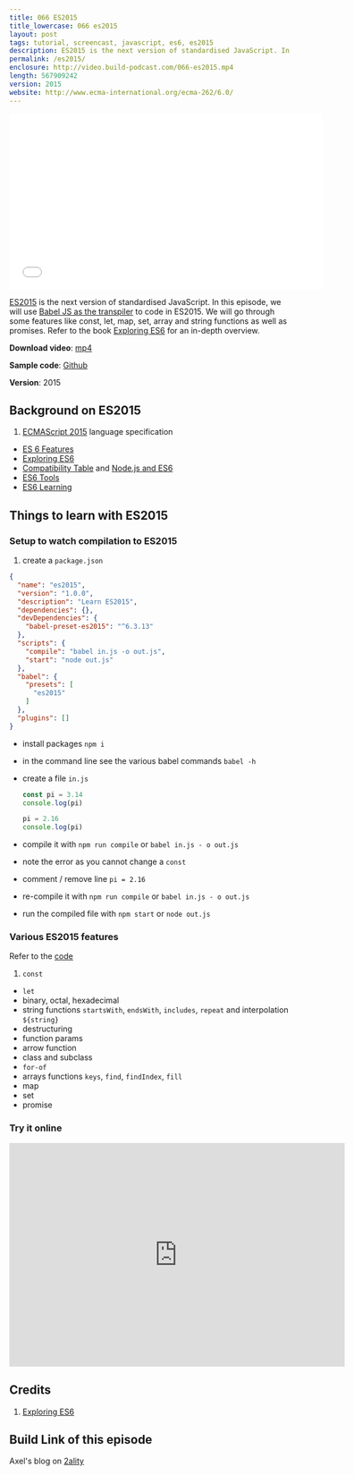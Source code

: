 ```yaml
---
title: 066 ES2015
title_lowercase: 066 es2015
layout: post
tags: tutorial, screencast, javascript, es6, es2015
description: ES2015 is the next version of standardised JavaScript. In this episode, we will use Babel JS as the transpiler to code in ES2015. We will go through some features like const, let, map, set, array and string functions as well as promises. Refer to the book Exploring ES6 for an in-depth overview.
permalink: /es2015/
enclosure: http://video.build-podcast.com/066-es2015.mp4
length: 567909242
version: 2015
website: http://www.ecma-international.org/ecma-262/6.0/
---
```


<div id="video"><iframe width="560" height="315" src="//www.youtube.com/embed/A1HhhICKl2Q" frameborder="0" allowfullscreen></iframe></div>

[ES2015](http://www.ecma-international.org/ecma-262/6.0/) is the next version of standardised JavaScript. In this episode, we will use [Babel JS as the transpiler](https://babeljs.io/) to code in ES2015. We will go through some features like const, let, map, set, array and string functions as well as promises. Refer to the book [Exploring ES6](http://exploringjs.com/) for an in-depth overview.

<p><strong>Download video</strong>: <a href="http://video.build-podcast.com/066-es2015.mp4" download="build-podcast-066-es2015.mp4">mp4</a></p>

**Sample code**:  [Github](https://github.com/sayanee/build-podcast/tree/master/066-es2015)

**Version**: 2015

## Background on ES2015

1. [ECMAScript 2015](http://www.ecma-international.org/ecma-262/6.0/) language specification
- [ES 6 Features](https://github.com/lukehoban/es6features)
- [Exploring ES6](http://exploringjs.com/es6/)
- [Compatibility Table](https://kangax.github.io/compat-table/es6/) and [Node.js and ES6](https://nodejs.org/en/docs/es6/)
- [ES6 Tools](https://github.com/addyosmani/es6-tools)
- [ES6 Learning](https://github.com/ericdouglas/ES6-Learning)

## Things to learn with ES2015

### Setup to watch compilation to ES2015

1. create a `package.json`

  ```json
  {
    "name": "es2015",
    "version": "1.0.0",
    "description": "Learn ES2015",
    "dependencies": {},
    "devDependencies": {
      "babel-preset-es2015": "^6.3.13"
    },
    "scripts": {
      "compile": "babel in.js -o out.js",
      "start": "node out.js"
    },
    "babel": {
      "presets": [
        "es2015"
      ]
    },
    "plugins": []
  }
  ```
- install packages `npm i`
- in the command line see the various babel commands `babel -h`
- create a file `in.js`

  ```js
  const pi = 3.14
  console.log(pi)

  pi = 2.16
  console.log(pi)
  ```
- compile it with `npm run compile` or `babel in.js - o out.js`
- note the error as you cannot change a `const`
- comment / remove line `pi = 2.16`
- re-compile it with `npm run compile` or `babel in.js - o out.js`
- run the compiled file with `npm start` or `node out.js`

### Various ES2015 features

Refer to the [code](https://github.com/sayanee/build-podcast/tree/master/066-es2015) 

1. `const`
- `let`
- binary, octal, hexadecimal
- string functions `startsWith`, `endsWith`, `includes`, `repeat` and interpolation `${string}`
- destructuring
- function params
- arrow function
- class and subclass
- `for-of`
- arrays functions `keys`, `find`, `findIndex`, `fill`
- map
- set
- promise

### Try it online

<iframe src='https://glot.io/snippets/ee30w7osqj/embed' frameborder='0' scrolling='no' sandbox='allow-forms allow-pointer-lock allow-popups allow-same-origin allow-scripts' width='600' height='400'></iframe>

## Credits

1. [Exploring ES6](http://exploringjs.com/es6/)

## Build Link of this episode

Axel's blog on [2ality](http://www.2ality.com)
